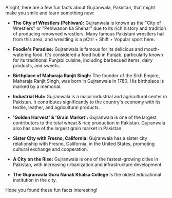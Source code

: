 Alright, here are a few fun facts about Gujranwala, Pakistan, that might make you smile and learn something new:

*   **The City of Wrestlers (Pehlwan):** Gujranwala is known as the "City of Wrestlers" or "Pehlwanon ka Shehar" due to its rich history and tradition of producing renowned wrestlers. Many famous Pakistani wrestlers hail from this area, and wrestling is a pCtrl + Shift + Vopular sport here.

*   **Foodie's Paradise:** Gujranwala is famous for its delicious and mouth-watering food. It's considered a food hub in Punjab, particularly known for its traditional Punjabi cuisine, including barbecued items, dairy products, and sweets.

*   **Birthplace of Maharaja Ranjit Singh:** The founder of the Sikh Empire, Maharaja Ranjit Singh, was born in Gujranwala in 1780. His birthplace is marked by a memorial.

*   **Industrial Hub:** Gujranwala is a major industrial and agricultural center in Pakistan. It contributes significantly to the country's economy with its textile, leather, and agricultural products.

*   **'Golden Harvest' & 'Grain Market':** Gujranwala is one of the largest contributors to the total wheat & rice production in Pakistan. Gujranwala also has one of the largest grain market in Pakistan.

*   **Sister City with Fresno, California:** Gujranwala has a sister city relationship with Fresno, California, in the United States, promoting cultural exchange and cooperation.

*   **A City on the Rise:** Gujranwala is one of the fastest-growing cities in Pakistan, with increasing urbanization and infrastructure development.
*   **The Gujranwala Guru Nanak Khalsa College** Is the oldest educational institution in the city.

Hope you found these fun facts interesting!
